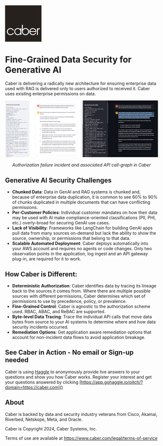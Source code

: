![CaberLogo.png](/profile/CaberLogo.png)


# Fine-Grained Data Security for Generative AI 

Caber is delivering a radically new architecture for ensuring enterprise data used with RAG is delivered only to users authorized to received it.  Caber uses existing enterprise permissions on data.

![Screen Shot](/profile/RAG_SideBySide.png)
*<p align="center">Authorization failure incident and associated API call-graph in Caber</p>*

## Generative AI Security Challenges

- **Chunked Data**: Data in GenAI and RAG systems is chunked and, because of enterprise data duplication, it is common to see 60% to 90% of chunks duplicated in multiple documents that can have conflicting permissions.
- **Per-Customer Policies**: Individual customer mandates on how their data may be used with AI make compliance-oriented classifications (PII, PHI, etc.) overly-broad for securing GenAI use cases.
- **Lack of Visibility**: Frameworks like LangChain for building GenAI apps pull data from many sources on-demand but lack the ability to show the source, ownership, or permissions that belong to that data.
- **Scalable Automated Deployment**: Caber deploys automatically into your AWS account and requires no agents or code changes. Only two observation points in the application, log ingest and an API gateway plug-in, are required for it to work. 

## How Caber is Different:
- **Deterministic Authorization**: Caber identifies data by tracing its lineage back to the sources it comes from.  Where there are multiple possible sources with different permissions, Caber determines which set of permissions to use by precedence, policy, or prevalence.
- **Fine-Grained Control**: Caber is agnostic to the authorization scheme used.  RBAC, ABAC, and ReBAC are supported.
- **Byte-level Data Tracing**: Trace the individual API calls that move data bytes from source to your AI systems to determine where and how data security incidents occurred.
- **Remediation Options**: Get application aware remediation options that account for non-incident data flows to avoid application breakage.

## See Caber in Action - No email or Sign-up needed
Caber is using [Haggle](https://www.gohaggle.io/buyer) to anonymously provide live answers to your questions and show you how Caber works.  Register your interest and get your questions answered by clicking [https://app.gohaggle.io/pitch/?domain=https://caber.com]()

## About
Caber is backed by data and security industry veterans from Cisco, Akamai, Riverbed, Netskope, Meta, and Oracle.

Caber is Copyright 2024, Caber Systems, Inc.

Terms of use are available at https://www.caber.com/legal/terms-of-service
